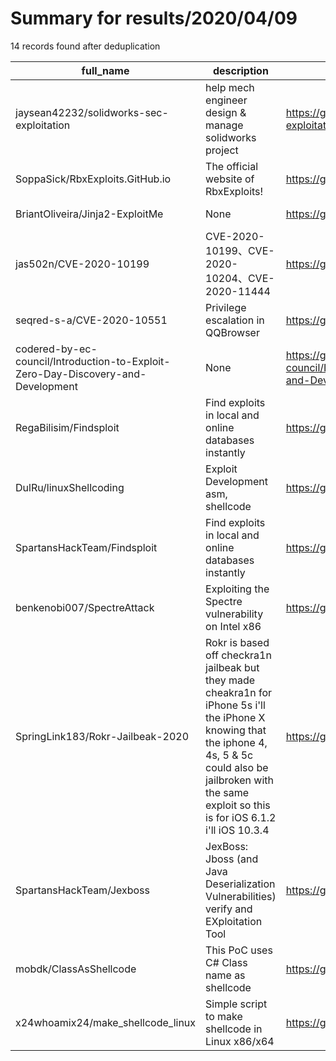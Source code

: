 
# Summary for results/2020/04/09
    
14 records found after deduplication

| full_name | description | html_url | matched_list | matched_count | pushed_at | size | stargazers_count | language | forks_count |
|----------------------------------------------------------------------------------|----------------------------------------------------------------------------------------------------------------------------------------------------------------------------------------------------------------------------|-----------------------------------------------------------------------------------------------------|--------------------------|-----------------|---------------------------|--------|--------------------|------------|---------------|
| jaysean42232/solidworks-sec-exploitation | help mech engineer design & manage solidworks project | https://github.com/jaysean42232/solidworks-sec-exploitation | ['exploit'] | 1 | 2020-04-09 14:13:14+00:00 | 2 | 0 | | 0 |
| SoppaSick/RbxExploits.GitHub.io | The official website of RbxExploits! | https://github.com/SoppaSick/RbxExploits.GitHub.io | ['exploit'] | 1 | 2020-04-09 13:46:59+00:00 | 2 | 0 | HTML | 0 |
| BriantOliveira/Jinja2-ExploitMe | None | https://github.com/BriantOliveira/Jinja2-ExploitMe | ['exploit'] | 1 | 2020-04-09 18:47:20+00:00 | 65 | 0 | HTML | 0 |
| jas502n/CVE-2020-10199 | CVE-2020-10199、CVE-2020-10204、CVE-2020-11444 | https://github.com/jas502n/CVE-2020-10199 | ['cve-2'] | 1 | 2020-04-09 00:36:18+00:00 | 7425 | 31 | | 8 |
| seqred-s-a/CVE-2020-10551 | Privilege escalation in QQBrowser | https://github.com/seqred-s-a/CVE-2020-10551 | ['cve-2', 'exploit'] | 2 | 2020-04-09 08:24:31+00:00 | 4 | 1 | PowerShell | 3 |
| codered-by-ec-council/Introduction-to-Exploit-Zero-Day-Discovery-and-Development | None | https://github.com/codered-by-ec-council/Introduction-to-Exploit-Zero-Day-Discovery-and-Development | ['exploit'] | 1 | 2020-04-09 05:50:08+00:00 | 8620 | 1 | Python | 0 |
| RegaBilisim/Findsploit | Find exploits in local and online databases instantly | https://github.com/RegaBilisim/Findsploit | ['exploit'] | 1 | 2020-04-09 07:03:10+00:00 | 210 | 0 | Shell | 0 |
| DulRu/linuxShellcoding | Exploit Development asm, shellcode | https://github.com/DulRu/linuxShellcoding | ['exploit', 'shellcode'] | 2 | 2020-04-09 08:01:11+00:00 | 1 | 0 | | 0 |
| SpartansHackTeam/Findsploit | Find exploits in local and online databases instantly | https://github.com/SpartansHackTeam/Findsploit | ['exploit'] | 1 | 2020-04-09 09:22:52+00:00 | 224 | 0 | Shell | 0 |
| benkenobi007/SpectreAttack | Exploiting the Spectre vulnerability on Intel x86 | https://github.com/benkenobi007/SpectreAttack | ['exploit'] | 1 | 2020-04-09 09:05:27+00:00 | 2 | 0 | C | 0 |
| SpringLink183/Rokr-Jailbeak-2020 | Rokr is based off checkra1n jailbeak but they made cheakra1n for iPhone 5s i'll the iPhone X knowing that the iphone 4, 4s, 5 & 5c could also be jailbroken with the same exploit so this is for iOS 6.1.2 i'll iOS 10.3.4 | https://github.com/SpringLink183/Rokr-Jailbeak-2020 | ['exploit'] | 1 | 2020-04-09 11:30:18+00:00 | 0 | 0 | | 0 |
| SpartansHackTeam/Jexboss | JexBoss: Jboss (and Java Deserialization Vulnerabilities) verify and EXploitation Tool | https://github.com/SpartansHackTeam/Jexboss | ['exploit'] | 1 | 2020-04-09 11:36:53+00:00 | 1967 | 6 | Python | 0 |
| mobdk/ClassAsShellcode | This PoC uses C# Class name as shellcode | https://github.com/mobdk/ClassAsShellcode | ['shellcode'] | 1 | 2020-04-09 11:40:52+00:00 | 71 | 2 | | 0 |
| x24whoamix24/make_shellcode_linux | Simple script to make shellcode in Linux x86/x64 | https://github.com/x24whoamix24/make_shellcode_linux | ['shellcode'] | 1 | 2020-04-09 14:02:42+00:00 | 30 | 2 | Shell | 0 |
